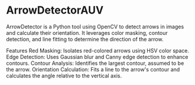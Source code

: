 # ArrowDetectorAUV
ArrowDetector is a Python tool using OpenCV to detect arrows in images and calculate their orientation.
It leverages color masking, contour detection, and line fitting to determine the direction of the arrow.

Features
Red Masking: Isolates red-colored arrows using HSV color space.
Edge Detection: Uses Gaussian blur and Canny edge detection to enhance contours.
Contour Analysis: Identifies the largest contour, assumed to be the arrow.
Orientation Calculation: Fits a line to the arrow's contour and calculates the angle relative to the vertical axis.
